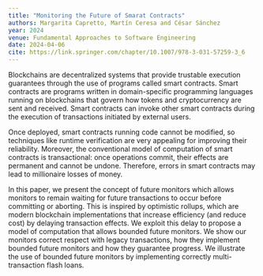 ```yaml
---
title: "Monitoring the Future of Smarat Contracts"
authors: Margarita Capretto, Martín Ceresa and César Sánchez
year: 2024
venue: Fundamental Approaches to Software Engineering
date: 2024-04-06
cite: https://link.springer.com/chapter/10.1007/978-3-031-57259-3_6
---
```


Blockchains are decentralized systems that provide trustable execution
guarantees through the use of programs called smart contracts. Smart contracts
are programs written in domain-specific programming languages running on
blockchains that govern how tokens and cryptocurrency are sent and received.
Smart contracts can invoke other smart contracts during the execution of
transactions initiated by external users.

Once deployed, smart contracts running code cannot be modified, so techniques
like runtime verification are very appealing for improving their reliability.
Moreover, the conventional model of computation of smart contracts is
transactional: once operations commit, their effects are permanent and cannot be
undone. Therefore, errors in smart contracts may lead to millionaire losses of
money.

In this paper, we present the concept of future monitors which allows monitors
to remain waiting for future transactions to occur before committing or
aborting. This is inspired by optimistic rollups, which are modern blockchain
implementations that increase efficiency (and reduce cost) by delaying
transaction effects. We exploit this delay to propose a model of computation
that allows bounded future monitors. We show our monitors correct respect with
legacy transactions, how they implement bounded future monitors and how they
guarantee progress. We illustrate the use of bounded future monitors by
implementing correctly multi-transaction flash loans.
